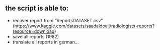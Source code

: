 ## the script is able to:
- recover report from "ReportsDATASET.csv" (https://www.kaggle.com/datasets/saadaldoaij/radiologists-reports?resource=download)
- save all reports (1982)
- translate all reports in german...

